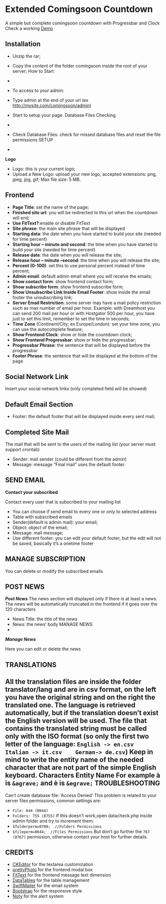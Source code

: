 Extended Comingsoon Countdown
=============================

A simple but complete comingsoon countdown with Progressbar and Clock
Check a working [Demo](http://razorphyn.com/products/comingsoon/admin/)

Installation
-
-	Unzip the rar;
-	Copy the content of the folder comingsoon  inside the root of  your server;
How to Start
-
-	To access to your admin:
-	Type admin at the end of your url (ex http://mysite.com/comingsoon/admin)
 
-	Start to setup your page.
Database Files Checking
-
-	Check Database Files: check for missed database files and reset the file permissions
SETUP
-
**Logo**
-	Logo: this is your current logo;
-	Upload a New Logo:	upload your new logo, accepted extensions: png, jpeg, jpg, gif;
 			Max file size: 5 MB.

Frontend
-
-	**Page Title**: set the name of the page;
-	**Finished site url**: you will be redirected to this url when the countdown will end;
-	**Use FitText?**:enable or disable FitText
-	**Site phrase**: the main site phrase that will be displayed
-	**Starting data**: the date when you have started to build your site (needed for time percent)
-	**Starting hour – minute and second**: the time when you have started to build your site (needed for
time percent)
-	**Release date**: the date when you will release the site;
-	**Release hour – minute –second**: the time when you will release the site;
-	**Percent (0-100)**: set this to use personal percent instead of time percent;
-	**Admin email**: default admin email where you will receive the emails;
-	**Show contact form**: show frontend contact form;
-	**Show subscribe form**: show frontend subscribe form;
-	**Show Unsubscribe Link Inside Email Footer**: show inside the email footer the unsubscribing link;
-	**Server Email Restriction**: some server may have a mail policy restriction such as max number of email per hour. Example: with Dreamhost you can send 200 mail per hour or with Hostgator 500 per hour, you have just to set this limit, remember to set the time in seconds;
-	**Time Zone** (Continent/City; ex Europe/London): set your time zone, you can use the autocomplete feature;
-	**Show Frontend Clock**: show or hide the countdown clock;
-	**Show Frontend Progressbar**: show or hide the progressbar;
-	**Progressbar Phrase**: the sentence that will be displayed before the progressbar
-	**Footer Phrase**: the sentence that will be displayed at the bottom of the page


Social Network Link
--

Insert your social network links (only completed field will be showed)


Default Email Section
--
-	Footer: the default footer that will be displayed inside every sent mail;


Completed Site Mail
--
The mail that will be sent to the users of the mailing list (your server must support crontab)

-	Sender: mail sender (could be different from the admin)
-	Message: message
“Final mail” uses the default footer.

SEND EMAIL
-
**Contact your subscribed**

Contact every user that is subscribed to your mailing list

-	You can choose if send email to every one or only to selected address
-	Table with subscribed emails
-	Sender(default is admin mail): your email;
-	Object: object of the email;
-	Message: mail message;
-	Use different footer: you can edit your default footer, but the edit will not be saved, basically it’s a  onetime footer

MANAGE SUBSCRIPTION
-
You can delete or modify the subscribed emails

POST NEWS
-
***Post News***
The news section will displayed only if there is at least a news.
The news will be automatically truncated in the frontend if it goes over the 120 characters

-	News Title: the title of the news
-	News: the news’ body
MANAGE NEWS
-
***Manage News***

Here you can edit or delete the news

TRANSLATIONS
-
All the translation files are inside the folder translator/lang and are in csv format, on the left you have the original string and on the right the translated one.
The language is retrieved automatically, but if the translation doesn’t exist the English version will be used.
The file that contains the translated string must be called only with the ISO format (so only the first two letter of the language: `````English -> en.csv  Italian -> it.csv    German-> de.csv`````)
Keep in mind to write the entity name of the needed character that are not part of the simple English keyboard.
Characters Entity Name
For example à is `````&agrave;````` and è is `````&egrave;`````
TROUBLESHOOTING
-
Can’t create database file: ‘Access Denied’
This problem is related to your server files permissions, common settings are:
-	`````File: 644 (0644)`````
-	`````Folders: 755 (0755)`````
If this doesn’t work,open datacheck.php inside admin folder and try to increment them:
-	`````$folderperm=0700;  //Folders Permissions`````
-	`````$fileperm=0644;  //Files Permissions`````
But don’t go further the `````767 (0767)````` permission, otherwise contact your host for further details.

CREDITS
-

-	[CKEditor](http://ckeditor.com/) for the textarea customization
-	[prettyPhoto](http://www.no-margin-for-errors.com/projects/prettyphoto-jquery-lightbox-clone/) for the frontend modal box
-	[FitText](http://fittextjs.com/) for the frontend message text dimension
-	[DataTables](https://datatables.net/) for the table management
-	[SwiftMailer](http://swiftmailer.org/)  for the email system
-	[Bootstrap](http://getbootstrap.com/2.3.2/) for the responsive style
-	[Noty](http://needim.github.io/noty/) for the alert system
